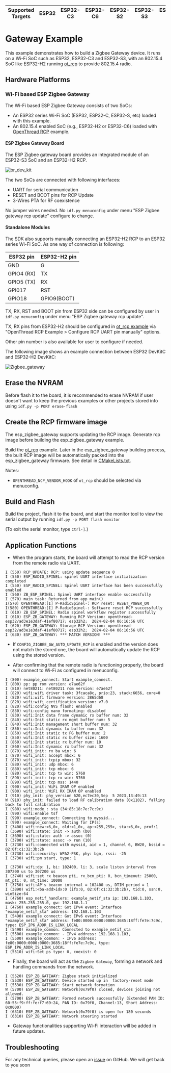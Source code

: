 | Supported Targets | ESP32 | ESP32-C3 | ESP32-C6 | ESP32-S2 | ESP32-S3 | ESP32-C5 |
| ----------------- | ----- | -------- | -------- | -------- | -------- | -------- |

# Gateway Example

This example demonstrates how to build a Zigbee Gateway device. It runs on a Wi-Fi SoC such as ESP32, ESP32-C3 and ESP32-S3, with an 802.15.4 SoC like ESP32-H2
running [ot_rcp](https://github.com/espressif/esp-idf/tree/master/examples/openthread/ot_rcp) to provide 802.15.4 radio.

## Hardware Platforms

### Wi-Fi based ESP Zigbee Gateway

The Wi-Fi based ESP Zigbee Gateway consists of two SoCs:

* An ESP32 series Wi-Fi SoC (ESP32, ESP32-C, ESP32-S, etc) loaded with this example.
* An 802.15.4 enabled SoC (e.g., ESP32-H2 or ESP32-C6) loaded with [OpenThread RCP](https://github.com/espressif/esp-idf/tree/master/examples/openthread/ot_rcp) example.

#### ESP Zigbee Gateway Board

The ESP Zigbee gateway board provides an integrated module of an ESP32-S3 SoC and an ESP32-H2 RCP.

![br_dev_kit](../../docs/_static/esp-thread-border-router-board.png)

The two SoCs are connected with following interfaces:
* UART for serial communication
* RESET and BOOT pins for RCP Update
* 3-Wires PTA for RF coexistence

No jumper wires needed. No `idf.py menuconfig` under menu "ESP Zigbee gateway rcp update" configure to change.

#### Standalone Modules

The SDK also supports manually connecting an ESP32-H2 RCP to an ESP32 series Wi-Fi SoC. As one way of connection is following:

ESP32 pin     | ESP32-H2 pin
------------- |-------------
   GND        |    G
   GPIO4 (RX) |    TX
   GPIO5 (TX) |    RX
   GPI017     |    RST
   GPIO18     |    GPIO9(BOOT)

TX, RX, RST and BOOT pin from ESP32 side can be configured by user in `idf.py menuconfig` under menu "ESP Zigbee gateway rcp update".

TX, RX pins from ESP32-H2 should be configured in [ot_rcp example](https://github.com/espressif/esp-idf/tree/master/examples/openthread/ot_rcp) via "OpenThread RCP Example > Configure RCP UART pin manually" options.

Other pin number is also available for user to configure if needed.

The following image shows an example connection between ESP32 DevKitC and ESP32-H2 DevKitC:

![Zigbee_gateway](zigbee-gateway-esp32-esp32h2.jpg)

## Erase the NVRAM 

Before flash it to the board, it is recommended to erase NVRAM if user doesn't want to keep the previous examples or other projects stored info 
using `idf.py -p PORT erase-flash`

## Create the RCP firmware image

The esp_zigbee_gateway supports updating the RCP image. Generate rcp image before building the esp_zigbee_gateway example.

Build the [ot_rcp](https://github.com/espressif/esp-idf/tree/master/examples/openthread/ot_rcp) example. Later in the esp_zigbee_gateway building process, the built RCP image will be automatically packed into the esp_zigbee_gateway firmware. See detail in [CMakeLists.txt](main/CMakeLists.txt).

Notes:
- `OPENTHREAD_NCP_VENDOR_HOOK` of `ot_rcp` should be selected via menuconfig.

## Build and Flash

Build the project, flash it to the board, and start the monitor tool to view the serial output by running `idf.py -p PORT flash monitor`

(To exit the serial monitor, type ``Ctrl-]``.)

## Application Functions

- When the program starts, the board will attempt to read the RCP version from the remote radio via UART.
```
I (550) RCP_UPDATE: RCP: using update sequence 0
I (550) ESP_RADIO_SPINEL: spinel UART interface initialization completed
I (550) ESP_RADIO_SPINEL: Spinel UART interface has been successfully enabled
I (560) ZB_ESP_SPINEL: Spinel UART interface enable successfully
I (570) main_task: Returned from app_main()
I(570) OPENTHREAD:[I] P-RadioSpinel-: RCP reset: RESET_POWER_ON
I(580) OPENTHREAD:[I] P-RadioSpinel-: Software reset RCP successfully
I (610) ZB_ESP_SPINEL: Radio spinel workflow register successfully
I (610) ESP_ZB_GATEWAY: Running RCP Version: openthread-esp32/ad3e1e3daf-41ef80717; esp32h2;  2024-02-04 06:16:56 UTC
I (620) ESP_ZB_GATEWAY: Storage RCP Version: openthread-esp32/ad3e1e3daf-41ef80717; esp32h2;  2024-02-04 06:16:56 UTC
I (630) ESP_ZB_GATEWAY: *** MATCH VERSION! ***
```

- If `CONFIG_ZIGBEE_GW_AUTO_UPDATE_RCP` is enabled and the version does not match the stored one, the board will automatically update the RCP using the stored version.

- After confirming that the remote radio is functioning properly, the board will connect to Wi-Fi as configured in menuconfig.
```
I (800) example_connect: Start example_connect.
I (800) pp: pp rom version: e7ae62f
I (810) net80211: net80211 rom version: e7ae62f
I (820) wifi:wifi driver task: 3fcaca8c, prio:23, stack:6656, core=0
I (820) wifi:wifi firmware version: 3865d68
I (820) wifi:wifi certification version: v7.0
I (820) wifi:config NVS flash: enabled
I (830) wifi:config nano formating: disabled
I (830) wifi:Init data frame dynamic rx buffer num: 32
I (840) wifi:Init static rx mgmt buffer num: 5
I (840) wifi:Init management short buffer num: 32
I (850) wifi:Init dynamic tx buffer num: 32
I (850) wifi:Init static tx FG buffer num: 2
I (850) wifi:Init static rx buffer size: 1600
I (860) wifi:Init static rx buffer num: 10
I (860) wifi:Init dynamic rx buffer num: 32
I (870) wifi_init: rx ba win: 6
I (870) wifi_init: accept mbox: 6
I (870) wifi_init: tcpip mbox: 32
I (880) wifi_init: udp mbox: 6
I (880) wifi_init: tcp mbox: 6
I (880) wifi_init: tcp tx win: 5760
I (890) wifi_init: tcp rx win: 5760
I (890) wifi_init: tcp mss: 1440
I (900) wifi_init: WiFi IRAM OP enabled
I (900) wifi_init: WiFi RX IRAM OP enabled
I (910) phy_init: phy_version 620,ec7ec30,Sep  5 2023,13:49:13
W (910) phy_init: failed to load RF calibration data (0x1102), falling back to full calibration
I (980) wifi:mode : sta (34:85:18:7e:7c:9c)
I (990) wifi:enable tsf
I (990) example_connect: Connecting to myssid...
I (990) example_connect: Waiting for IP(s)
I (3400) wifi:new:<6,0>, old:<1,0>, ap:<255,255>, sta:<6,0>, prof:1
I (3690) wifi:state: init -> auth (b0)
I (3690) wifi:state: auth -> assoc (0)
I (3700) wifi:state: assoc -> run (10)
I (3730) wifi:connected with myssid, aid = 1, channel 6, BW20, bssid = 02:0f:c1:32:3b:2b
I (3730) wifi:security: WPA2-PSK, phy: bgn, rssi: -25
I (3730) wifi:pm start, type: 1

I (3730) wifi:dp: 1, bi: 102400, li: 3, scale listen interval from 307200 us to 307200 us
I (3740) wifi:set rx beacon pti, rx_bcn_pti: 0, bcn_timeout: 25000, mt_pti: 0, mt_time: 10000
I (3750) wifi:AP's beacon interval = 102400 us, DTIM period = 1
I (3890) wifi:<ba-add>idx:0 (ifx:0, 02:0f:c1:32:3b:2b), tid:0, ssn:0, winSize:64
I (4760) esp_netif_handlers: example_netif_sta ip: 192.168.1.103, mask: 255.255.255.0, gw: 192.168.1.1
I (4760) example_connect: Got IPv4 event: Interface "example_netif_sta" address: 192.168.1.103
I (5490) example_connect: Got IPv6 event: Interface "example_netif_sta" address: fe80:0000:0000:0000:3685:18ff:fe7e:7c9c, type: ESP_IP6_ADDR_IS_LINK_LOCAL
I (5490) example_common: Connected to example_netif_sta
I (5500) example_common: - IPv4 address: 192.168.1.103,
I (5500) example_common: - IPv6 address: fe80:0000:0000:0000:3685:18ff:fe7e:7c9c, type: ESP_IP6_ADDR_IS_LINK_LOCAL
I (5510) wifi:Set ps type: 0, coexist: 0
```

- Finally, the board will act as the `Zigbee Gateway`, forming a network and handling commands from the network.
```
I (5520) ESP_ZB_GATEWAY: Zigbee stack initialized
I (5530) ESP_ZB_GATEWAY: Device started up in  factory-reset mode
I (5530) ESP_ZB_GATEWAY: Start network formation
W (5700) ESP_ZB_GATEWAY: Network(0x79f0) closed, devices joining not allowed.
I (5700) ESP_ZB_GATEWAY: Formed network successfully (Extended PAN ID: 60:55:f9:ff:fe:f7:69:24, PAN ID: 0x79f0, Channel:13, Short Address: 0x0000)
I (6310) ESP_ZB_GATEWAY: Network(0x79f0) is open for 180 seconds
I (6310) ESP_ZB_GATEWAY: Network steering started
```

- Gateway functionalities supporting Wi-Fi interaction will be added in future updates.

## Troubleshooting

For any technical queries, please open an [issue](https://github.com/espressif/esp-zigbee-sdk/issues) on GitHub. We will get back to you soon
